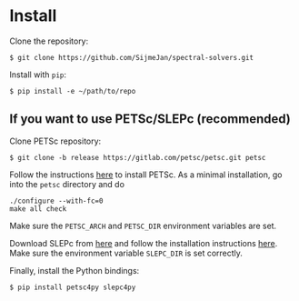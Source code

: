 # Install

Clone the repository:

    $ git clone https://github.com/SijmeJan/spectral-solvers.git

Install with `pip`:

    $ pip install -e ~/path/to/repo

## If you want to use PETSc/SLEPc (recommended)

Clone PETSc repository:

    $ git clone -b release https://gitlab.com/petsc/petsc.git petsc

Follow the instructions
[here](https://petsc.org/release/install/install_tutorial/#qqtw-quickest-quick-start-in-the-west)
to install PETSc. As a minimal installation, go into the `petsc`
directory and do

    ./configure --with-fc=0
    make all check

Make sure the `PETSC_ARCH` and `PETSC_DIR` environment variables are
set.

Download SLEPc from [here](https://slepc.upv.es/download/) and follow
the installation instructions
[here](https://slepc.upv.es/documentation/instal.htm). Make sure the
environment variable `SLEPC_DIR` is set correctly.

Finally, install the Python bindings:

    $ pip install petsc4py slepc4py
